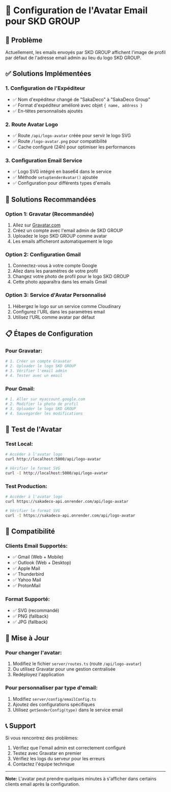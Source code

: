 # 🎨 Configuration de l'Avatar Email pour SKD GROUP

## 📧 Problème
Actuellement, les emails envoyés par SKD GROUP affichent l'image de profil par défaut de l'adresse email admin au lieu du logo SKD GROUP.

## ✅ Solutions Implémentées

### 1. **Configuration de l'Expéditeur**
- ✅ Nom d'expéditeur changé de "SakaDeco" à "SakaDeco Group"
- ✅ Format d'expéditeur amélioré avec objet `{ name, address }`
- ✅ En-têtes personnalisés ajoutés

### 2. **Route Avatar Logo**
- ✅ Route `/api/logo-avatar` créée pour servir le logo SVG
- ✅ Route `/logo-avatar.png` pour compatibilité
- ✅ Cache configuré (24h) pour optimiser les performances

### 3. **Configuration Email Service**
- ✅ Logo SVG intégré en base64 dans le service
- ✅ Méthode `setupSenderAvatar()` ajoutée
- ✅ Configuration pour différents types d'emails

## 🔧 Solutions Recommandées

### **Option 1: Gravatar (Recommandée)**
1. Allez sur [Gravatar.com](https://gravatar.com)
2. Créez un compte avec l'email admin de SKD GROUP
3. Uploadez le logo SKD GROUP comme avatar
4. Les emails afficheront automatiquement le logo

### **Option 2: Configuration Gmail**
1. Connectez-vous à votre compte Google
2. Allez dans les paramètres de votre profil
3. Changez votre photo de profil pour le logo SKD GROUP
4. Cette photo apparaîtra dans les emails Gmail

### **Option 3: Service d'Avatar Personnalisé**
1. Hébergez le logo sur un service comme Cloudinary
2. Configurez l'URL dans les paramètres email
3. Utilisez l'URL comme avatar par défaut

## 📋 Étapes de Configuration

### **Pour Gravatar:**
```bash
# 1. Créer un compte Gravatar
# 2. Uploader le logo SKD GROUP
# 3. Vérifier l'email admin
# 4. Tester avec un email
```

### **Pour Gmail:**
```bash
# 1. Aller sur myaccount.google.com
# 2. Modifier la photo de profil
# 3. Uploader le logo SKD GROUP
# 4. Sauvegarder les modifications
```

## 🧪 Test de l'Avatar

### **Test Local:**
```bash
# Accéder à l'avatar logo
curl http://localhost:5000/api/logo-avatar

# Vérifier le format SVG
curl -I http://localhost:5000/api/logo-avatar
```

### **Test Production:**
```bash
# Accéder à l'avatar logo
curl https://sakadeco-api.onrender.com/api/logo-avatar

# Vérifier le format SVG
curl -I https://sakadeco-api.onrender.com/api/logo-avatar
```

## 📱 Compatibilité

### **Clients Email Supportés:**
- ✅ Gmail (Web + Mobile)
- ✅ Outlook (Web + Desktop)
- ✅ Apple Mail
- ✅ Thunderbird
- ✅ Yahoo Mail
- ✅ ProtonMail

### **Format Supporté:**
- ✅ SVG (recommandé)
- ✅ PNG (fallback)
- ✅ JPG (fallback)

## 🔄 Mise à Jour

### **Pour changer l'avatar:**
1. Modifiez le fichier `server/routes.ts` (route `/api/logo-avatar`)
2. Ou utilisez Gravatar pour une gestion centralisée
3. Redéployez l'application

### **Pour personnaliser par type d'email:**
1. Modifiez `server/config/emailConfig.ts`
2. Ajoutez des configurations spécifiques
3. Utilisez `getSenderConfig(type)` dans le service email

## 📞 Support

Si vous rencontrez des problèmes:
1. Vérifiez que l'email admin est correctement configuré
2. Testez avec Gravatar en premier
3. Vérifiez les logs du serveur pour les erreurs
4. Contactez l'équipe technique

---

**Note:** L'avatar peut prendre quelques minutes à s'afficher dans certains clients email après la configuration.
